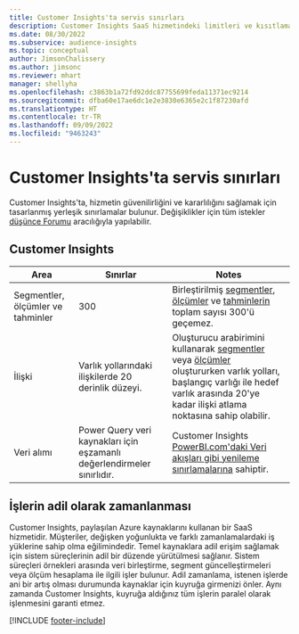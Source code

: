 ```yaml
---
title: Customer Insights'ta servis sınırları
description: Customer Insights SaaS hizmetindeki limitleri ve kısıtlamaları anlayın.
ms.date: 08/30/2022
ms.subservice: audience-insights
ms.topic: conceptual
author: JimsonChalissery
ms.author: jimsonc
ms.reviewer: mhart
manager: shellyha
ms.openlocfilehash: c3863b1a72fd92ddc87755699feda11371ec9214
ms.sourcegitcommit: dfba60e17ae6dc1e2e3830e6365e2c1f87230afd
ms.translationtype: HT
ms.contentlocale: tr-TR
ms.lasthandoff: 09/09/2022
ms.locfileid: "9463243"
---
```

# <a name="service-limits-in-customer-insights"></a>Customer Insights'ta servis sınırları

 Customer Insights'ta, hizmetin güvenilirliğini ve kararlılığını sağlamak için tasarlanmış yerleşik sınırlamalar bulunur. Değişiklikler için tüm istekler [düşünce Forumu](https://go.microsoft.com/fwlink/?linkid=2074172) aracılığıyla yapılabilir.

## <a name="customer-insights"></a>Customer Insights

| Area  | Sınırlar  | Notes |
|-------------|---------------------------------------------------------------------|---------------------------------------------------------------------|
| Segmentler, ölçümler ve tahminler | 300  | Birleştirilmiş [segmentler](segments.md), [ölçümler](measures.md) ve [tahminlerin](predictions-overview.md) toplam sayısı 300'ü geçemez.  |
| İlişki | Varlık yollarındaki ilişkilerde 20 derinlik düzeyi. | Oluşturucu arabirimini kullanarak [segmentler](segments.md) veya [ölçümler](measures.md) oluştururken varlık yolları, başlangıç varlığı ile hedef varlık arasında 20'ye kadar ilişki atlama noktasına sahip olabilir.  |
|Veri alımı| Power Query veri kaynakları için eşzamanlı değerlendirmeler sınırlıdır. | Customer Insights [PowerBI.com'daki Veri akışları gibi yenileme sınırlamalarına](/power-query/power-query-online-limits#refresh-limits) sahiptir. |

## <a name="fair-scheduling-of-jobs"></a>İşlerin adil olarak zamanlanması

Customer Insights, paylaşılan Azure kaynaklarını kullanan bir SaaS hizmetidir. Müşteriler, değişken yoğunlukta ve farklı zamanlamalardaki iş yüklerine sahip olma eğilimindedir. Temel kaynaklara adil erişim sağlamak için sistem süreçlerinin adil bir düzende yürütülmesi sağlanır. Sistem süreçleri örnekleri arasında veri birleştirme, segment güncelleştirmeleri veya ölçüm hesaplama ile ilgili işler bulunur. Adil zamanlama, istenen işlerde ani bir artış olması durumunda kaynaklar için kuyruğa girmenizi önler. Aynı zamanda Customer Insights, kuyruğa aldığınız tüm işlerin paralel olarak işlenmesini garanti etmez.

[!INCLUDE [footer-include](includes/footer-banner.md)]
